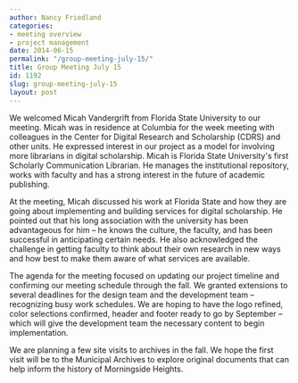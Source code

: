 ```yaml
---
author: Nancy Friedland
categories:
- meeting overview
- project management
date: 2014-06-15
permalink: "/group-meeting-july-15/"
title: Group Meeting July 15
id: 1192
slug: group-meeting-july-15
layout: post
---
```

We welcomed Micah Vandergrift from Florida State University to our
  meeting. Micah was in residence at Columbia for the week meeting with colleagues
  in the Center for Digital Research and Scholarship (CDRS) and other units. He expressed
  interest in our project as a model for involving more librarians in digital scholarship.
  Micah is Florida State University's first Scholarly Communication Librarian. He
  manages the institutional repository, works with faculty and has a strong interest
  in the future of academic publishing.

At the meeting, Micah discussed his work at
  Florida State and how they are going about implementing and building services for
  digital scholarship. He pointed out that his long association with the university
  has been advantageous for him – he knows the culture, the faculty, and has been
  successful in anticipating certain needs. He also acknowledged the challenge in
  getting faculty to think about their own research in new ways and how best to make
  them aware of what services are available.

The agenda for the meeting focused on
  updating our project timeline and confirming our meeting schedule through the fall.
  We granted extensions to several deadlines for the design team and the development
  team – recognizing busy work schedules. We are hoping to have the logo refined,
  color selections confirmed, header and footer ready to go by September – which will
  give the development team the necessary content to begin implementation.

We are planning a few site visits to archives in the fall. We hope the first visit will
  be to the Municipal Archives to explore original documents that can help inform
  the history of Morningside Heights.
